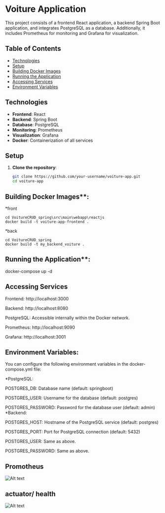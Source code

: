# Voiture Application

This project consists of a frontend React application, a backend Spring Boot application, and integrates PostgreSQL as a database. Additionally, it includes Prometheus for monitoring and Grafana for visualization.

## Table of Contents

- [Technologies](#technologies)
- [Setup](#setup)
- [Building Docker Images](#building-docker-images)
- [Running the Application](#running-the-application)
- [Accessing Services](#accessing-services)
- [Environment Variables](#environment-variables)


## Technologies

- **Frontend**: React
- **Backend**: Spring Boot
- **Database**: PostgreSQL
- **Monitoring**: Prometheus
- **Visualization**: Grafana
- **Docker**: Containerization of all services

## Setup

1. **Clone the repository**:

   ```bash
   git clone https://github.com/your-username/voiture-app.git
   cd voiture-app
## Building Docker Images**:
  
  *front

    cd VoitureCRUD_spring\src\main\webapp\reactjs
    docker build -t voiture-app-frontend .
  *back

    cd VoitureCRUD_spring 
    docker build -t my_backend_voiture .
          
## Running the Application**:
  docker-compose up -d
## Accessing Services
Frontend: http://localhost:3000

Backend: http://localhost:8080

PostgreSQL: Accessible internally within the Docker network.

Prometheus: http://localhost:9090

Grafana: http://localhost:3001

## Environment Variables:
You can configure the following environment variables in the docker-compose.yml file:

*PostgreSQL:

POSTGRES_DB: Database name (default: springboot)

POSTGRES_USER: Username for the database (default: postgres)

POSTGRES_PASSWORD: Password for the database user (default: admin)
*Backend:

POSTGRES_HOST: Hostname of the PostgreSQL service (default: postgres)

POSTGRES_PORT: Port for PostgreSQL connection (default: 5432)

POSTGRES_USER: Same as above.

POSTGRES_PASSWORD: Same as above.
 ## Promotheus
![Alt text](promotheus.png)
 ## actuator/ health
![Alt text](actuator.png)







